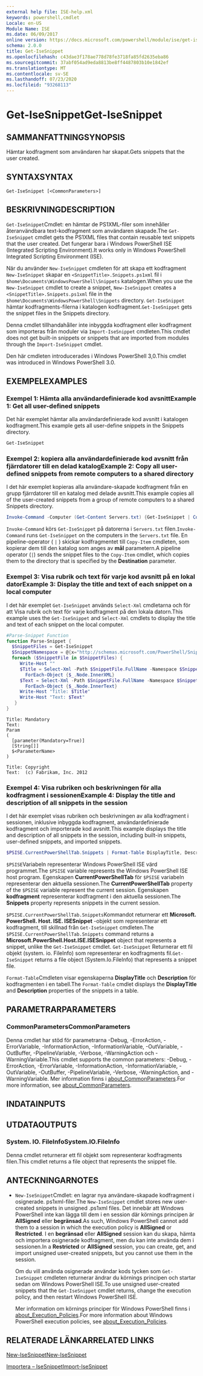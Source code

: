 ```yaml
---
external help file: ISE-help.xml
keywords: powershell,cmdlet
Locale: en-US
Module Name: ISE
ms.date: 06/09/2017
online version: https://docs.microsoft.com/powershell/module/ise/get-isesnippet?view=powershell-5.1&WT.mc_id=ps-gethelp
schema: 2.0.0
title: Get-IseSnippet
ms.openlocfilehash: c43dae3f178ae778d78fe3718fa85fd2635eba86
ms.sourcegitcommit: 37abf054ad9eda8813be8ff4487803b10e1842ef
ms.translationtype: MT
ms.contentlocale: sv-SE
ms.lasthandoff: 07/23/2020
ms.locfileid: "93268113"
---
```

# <span data-ttu-id="2223a-103">Get-IseSnippet</span><span class="sxs-lookup"><span data-stu-id="2223a-103">Get-IseSnippet</span></span>

## <span data-ttu-id="2223a-104">SAMMANFATTNING</span><span class="sxs-lookup"><span data-stu-id="2223a-104">SYNOPSIS</span></span>
<span data-ttu-id="2223a-105">Hämtar kodfragment som användaren har skapat.</span><span class="sxs-lookup"><span data-stu-id="2223a-105">Gets snippets that the user created.</span></span>

## <span data-ttu-id="2223a-106">SYNTAX</span><span class="sxs-lookup"><span data-stu-id="2223a-106">SYNTAX</span></span>

```
Get-IseSnippet [<CommonParameters>]
```

## <span data-ttu-id="2223a-107">BESKRIVNING</span><span class="sxs-lookup"><span data-stu-id="2223a-107">DESCRIPTION</span></span>

<span data-ttu-id="2223a-108">`Get-IseSnippet`Cmdlet: en hämtar de PS1XML-filer som innehåller återanvändbara text-kodfragment som användaren skapade.</span><span class="sxs-lookup"><span data-stu-id="2223a-108">The `Get-IseSnippet` cmdlet gets the PS1XML files that contain reusable text snippets that the user created.</span></span> <span data-ttu-id="2223a-109">Det fungerar bara i Windows PowerShell ISE (Integrated Scripting Environment).</span><span class="sxs-lookup"><span data-stu-id="2223a-109">It works only in Windows PowerShell Integrated Scripting Environment (ISE).</span></span>

<span data-ttu-id="2223a-110">När du använder `New-IseSnippet` cmdleten för att skapa ett kodfragment `New-IseSnippet` skapar en `<SnippetTitle>.Snippets.ps1xml` fil i `$home\Documents\WindowsPowerShell\Snippets` katalogen.</span><span class="sxs-lookup"><span data-stu-id="2223a-110">When you use the `New-IseSnippet` cmdlet to create a snippet, `New-IseSnippet` creates a `<SnippetTitle>.Snippets.ps1xml` file in the `$home\Documents\WindowsPowerShell\Snippets` directory.</span></span>
<span data-ttu-id="2223a-111">`Get-IseSnippet` hämtar kodfragments-filerna i katalogen kodfragment.</span><span class="sxs-lookup"><span data-stu-id="2223a-111">`Get-IseSnippet` gets the snippet files in the Snippets directory.</span></span>

<span data-ttu-id="2223a-112">Denna cmdlet tillhandahåller inte inbyggda kodfragment eller kodfragment som importeras från moduler via `Import-IseSnippet` cmdleten.</span><span class="sxs-lookup"><span data-stu-id="2223a-112">This cmdlet does not get built-in snippets or snippets that are imported from modules through the `Import-IseSnippet` cmdlet.</span></span>

<span data-ttu-id="2223a-113">Den här cmdleten introducerades i Windows PowerShell 3,0.</span><span class="sxs-lookup"><span data-stu-id="2223a-113">This cmdlet was introduced in Windows PowerShell 3.0.</span></span>

## <span data-ttu-id="2223a-114">EXEMPEL</span><span class="sxs-lookup"><span data-stu-id="2223a-114">EXAMPLES</span></span>

### <span data-ttu-id="2223a-115">Exempel 1: Hämta alla användardefinierade kod avsnitt</span><span class="sxs-lookup"><span data-stu-id="2223a-115">Example 1: Get all user-defined snippets</span></span>

<span data-ttu-id="2223a-116">Det här exemplet hämtar alla användardefinierade kod avsnitt i katalogen kodfragment.</span><span class="sxs-lookup"><span data-stu-id="2223a-116">This example gets all user-define snippets in the Snippets directory.</span></span>

```powershell
Get-IseSnippet
```

### <span data-ttu-id="2223a-117">Exempel 2: kopiera alla användardefinierade kod avsnitt från fjärrdatorer till en delad katalog</span><span class="sxs-lookup"><span data-stu-id="2223a-117">Example 2: Copy all user-defined snippets from remote computers to a shared directory</span></span>

<span data-ttu-id="2223a-118">I det här exemplet kopieras alla användare-skapade kodfragment från en grupp fjärrdatorer till en katalog med delade avsnitt.</span><span class="sxs-lookup"><span data-stu-id="2223a-118">This example copies all of the user-created snippets from a group of remote computers to a shared Snippets directory.</span></span>

```powershell
Invoke-Command -Computer (Get-Content Servers.txt) {Get-IseSnippet | Copy-Item -Destination \\Server01\Share01\Snippets}
```

<span data-ttu-id="2223a-119">`Invoke-Command` körs `Get-IseSnippet` på datorerna i `Servers.txt` filen.</span><span class="sxs-lookup"><span data-stu-id="2223a-119">`Invoke-Command` runs `Get-IseSnippet` on the computers in the `Servers.txt` file.</span></span> <span data-ttu-id="2223a-120">En pipeline-operator ( `|` ) skickar kodfragmentet till `Copy-Item` cmdleten, som kopierar dem till den katalog som anges av **mål** parametern.</span><span class="sxs-lookup"><span data-stu-id="2223a-120">A pipeline operator (`|`) sends the snippet files to the `Copy-Item` cmdlet, which copies them to the directory that is specified by the **Destination** parameter.</span></span>

### <span data-ttu-id="2223a-121">Exempel 3: Visa rubrik och text för varje kod avsnitt på en lokal dator</span><span class="sxs-lookup"><span data-stu-id="2223a-121">Example 3: Display the title and text of each snippet on a local computer</span></span>

<span data-ttu-id="2223a-122">I det här exemplet `Get-IseSnippet` används `Select-Xml` cmdletarna och för att Visa rubrik och text för varje kodfragment på den lokala datorn.</span><span class="sxs-lookup"><span data-stu-id="2223a-122">This example uses the `Get-IseSnippet` and `Select-Xml` cmdlets to display the title and text of each snippet on the local computer.</span></span>

```powershell
#Parse-Snippet Function
function Parse-Snippet {
  $SnippetFiles = Get-IseSnippet
  $SnippetNamespace = @{x="http://schemas.microsoft.com/PowerShell/Snippets"}
  foreach ($SnippetFile in $SnippetFiles) {
     Write-Host ""
     $Title = Select-Xml -Path $SnippetFile.FullName -Namespace $SnippetNamespace -XPath "//x:Title" |
       ForEach-Object {$_.Node.InnerXML}
     $Text = Select-Xml -Path $SnippetFile.FullName -Namespace $SnippetNamespace -XPath "//x:Script" |
       ForEach-Object {$_.Node.InnerText}
     Write-Host "Title: $Title"
     Write-Host "Text: $Text"
   }
}
```

```Output
Title: Mandatory
Text:
Param
(
  [parameter(Mandatory=True)]
  [String[]]
  $<ParameterName>
)

Title: Copyright
Text:  (c) Fabrikam, Inc. 2012
```

### <span data-ttu-id="2223a-123">Exempel 4: Visa rubriken och beskrivningen för alla kodfragment i sessionen</span><span class="sxs-lookup"><span data-stu-id="2223a-123">Example 4: Display the title and description of all snippets in the session</span></span>

<span data-ttu-id="2223a-124">I det här exemplet visas rubriken och beskrivningen av alla kodfragment i sessionen, inklusive inbyggda kodfragment, användardefinierade kodfragment och importerade kod avsnitt.</span><span class="sxs-lookup"><span data-stu-id="2223a-124">This example displays the title and description of all snippets in the session, including built-in snippets, user-defined snippets, and imported snippets.</span></span>

```powershell
$PSISE.CurrentPowerShellTab.Snippets | Format-Table DisplayTitle, Description
```

<span data-ttu-id="2223a-125">`$PSISE`Variabeln representerar Windows PowerShell ISE värd programmet.</span><span class="sxs-lookup"><span data-stu-id="2223a-125">The `$PSISE` variable represents the Windows PowerShell ISE host program.</span></span> <span data-ttu-id="2223a-126">Egenskapen **CurrentPowerShellTab** för `$PSISE` variabeln representerar den aktuella sessionen.</span><span class="sxs-lookup"><span data-stu-id="2223a-126">The **CurrentPowerShellTab** property of the `$PSISE` variable represent the current session.</span></span> <span data-ttu-id="2223a-127">Egenskapen **kodfragment** representerar kodfragment i den aktuella sessionen.</span><span class="sxs-lookup"><span data-stu-id="2223a-127">The **Snippets** property represents snippets in the current session.</span></span>

<span data-ttu-id="2223a-128">`$PSISE.CurrentPowerShellTab.Snippets`Kommandot returnerar ett **Microsoft. PowerShell. Host. ISE. ISESnippet** -objekt som representerar ett kodfragment, till skillnad från `Get-IseSnippet` cmdleten.</span><span class="sxs-lookup"><span data-stu-id="2223a-128">The `$PSISE.CurrentPowerShellTab.Snippets` command returns a **Microsoft.PowerShell.Host.ISE.ISESnippet** object that represents a snippet, unlike the `Get-IseSnippet` cmdlet.</span></span> <span data-ttu-id="2223a-129">`Get-IseSnippet` Returnerar ett fil objekt (system. io. FileInfo) som representerar en kodfragments fil.</span><span class="sxs-lookup"><span data-stu-id="2223a-129">`Get-IseSnippet` returns a file object (System.Io.FileInfo) that represents a snippet file.</span></span>

<span data-ttu-id="2223a-130">`Format-Table`Cmdleten visar egenskaperna **DisplayTitle** och **Description** för kodfragmenten i en tabell.</span><span class="sxs-lookup"><span data-stu-id="2223a-130">The `Format-Table` cmdlet displays the **DisplayTitle** and **Description** properties of the snippets in a table.</span></span>

## <span data-ttu-id="2223a-131">PARAMETRAR</span><span class="sxs-lookup"><span data-stu-id="2223a-131">PARAMETERS</span></span>

### <span data-ttu-id="2223a-132">CommonParameters</span><span class="sxs-lookup"><span data-stu-id="2223a-132">CommonParameters</span></span>

<span data-ttu-id="2223a-133">Denna cmdlet har stöd för parametrarna -Debug, -ErrorAction, -ErrorVariable, -InformationAction, -InformationVariable, -OutVariable, -OutBuffer, -PipelineVariable, -Verbose, -WarningAction och -WarningVariable.</span><span class="sxs-lookup"><span data-stu-id="2223a-133">This cmdlet supports the common parameters: -Debug, -ErrorAction, -ErrorVariable, -InformationAction, -InformationVariable, -OutVariable, -OutBuffer, -PipelineVariable, -Verbose, -WarningAction, and -WarningVariable.</span></span> <span data-ttu-id="2223a-134">Mer information finns i [about_CommonParameters](https://go.microsoft.com/fwlink/?LinkID=113216).</span><span class="sxs-lookup"><span data-stu-id="2223a-134">For more information, see [about_CommonParameters](https://go.microsoft.com/fwlink/?LinkID=113216).</span></span>

## <span data-ttu-id="2223a-135">INDATA</span><span class="sxs-lookup"><span data-stu-id="2223a-135">INPUTS</span></span>

## <span data-ttu-id="2223a-136">UTDATA</span><span class="sxs-lookup"><span data-stu-id="2223a-136">OUTPUTS</span></span>

### <span data-ttu-id="2223a-137">System. IO. FileInfo</span><span class="sxs-lookup"><span data-stu-id="2223a-137">System.IO.FileInfo</span></span>

<span data-ttu-id="2223a-138">Denna cmdlet returnerar ett fil objekt som representerar kodfragments filen.</span><span class="sxs-lookup"><span data-stu-id="2223a-138">This cmdlet returns a file object that represents the snippet file.</span></span>

## <span data-ttu-id="2223a-139">ANTECKNINGAR</span><span class="sxs-lookup"><span data-stu-id="2223a-139">NOTES</span></span>

* <span data-ttu-id="2223a-140">`New-IseSnippet`Cmdlet: en lagrar nya användare-skapade kodfragment i osignerade. ps1xml-filer.</span><span class="sxs-lookup"><span data-stu-id="2223a-140">The `New-IseSnippet` cmdlet stores new user-created snippets in unsigned .ps1xml files.</span></span> <span data-ttu-id="2223a-141">Det innebär att Windows PowerShell inte kan lägga till dem i en session där körnings principen är **AllSigned** eller **begränsad**.</span><span class="sxs-lookup"><span data-stu-id="2223a-141">As such, Windows PowerShell cannot add them to a session in which the execution policy is **AllSigned** or **Restricted**.</span></span> <span data-ttu-id="2223a-142">I en **begränsad** eller **AllSigned** session kan du skapa, hämta och importera osignerade kodfragment, men du kan inte använda dem i sessionen.</span><span class="sxs-lookup"><span data-stu-id="2223a-142">In a **Restricted** or **AllSigned** session, you can create, get, and import unsigned user-created snippets, but you cannot use them in the session.</span></span>

  <span data-ttu-id="2223a-143">Om du vill använda osignerade användar kods tycken som `Get-IseSnippet` cmdleten returnerar ändrar du körnings principen och startar sedan om Windows PowerShell ISE.</span><span class="sxs-lookup"><span data-stu-id="2223a-143">To use unsigned user-created snippets that the `Get-IseSnippet` cmdlet returns, change the execution policy, and then restart Windows PowerShell ISE.</span></span>

  <span data-ttu-id="2223a-144">Mer information om körnings principer för Windows PowerShell finns i [about_Execution_Policies](../Microsoft.PowerShell.Core/About/about_Execution_Policies.md).</span><span class="sxs-lookup"><span data-stu-id="2223a-144">For more information about Windows PowerShell execution policies, see [about_Execution_Policies](../Microsoft.PowerShell.Core/About/about_Execution_Policies.md).</span></span>

## <span data-ttu-id="2223a-145">RELATERADE LÄNKAR</span><span class="sxs-lookup"><span data-stu-id="2223a-145">RELATED LINKS</span></span>

[<span data-ttu-id="2223a-146">New-IseSnippet</span><span class="sxs-lookup"><span data-stu-id="2223a-146">New-IseSnippet</span></span>](New-IseSnippet.md)

[<span data-ttu-id="2223a-147">Importera – IseSnippet</span><span class="sxs-lookup"><span data-stu-id="2223a-147">Import-IseSnippet</span></span>](Import-IseSnippet.md)
